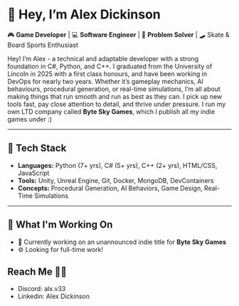 # 👋 Hey, I’m Alex Dickinson

🎮 **Game Developer** | 💻 **Software Engineer** | 🧠 **Problem Solver** | 🛹 Skate & Board Sports Enthusiast

Hey! I’m Alex - a technical and adaptable developer with a strong foundation in C#, Python, and C++. I graduated from the University of Lincoln in 2025 with a first class honours, and have been working in DevOps for nearly two years. Whether it’s gameplay mechanics, AI behaviours, procedural generation, or real-time simulations, I’m all about making things that run smooth and run as best as they can. I pick up new tools fast, pay close attention to detail, and thrive under pressure. I run my own LTD company called **Byte Sky Games**, which I publish all my indie games under :)

---

## 🧰 Tech Stack
- **Languages:** Python (7+ yrs), C# (5+ yrs), C++ (2+ yrs), HTML/CSS, JavaScript  
- **Tools:** Unity, Unreal Engine, Git, Docker, MongoDB, DevContainers  
- **Concepts:** Procedural Generation, AI Behaviors, Game Design, Real-Time Simulations

---

## 📌 What I'm Working On
- 🎲 Currently working on an unannounced indie title for **Byte Sky Games**
- ⚙️ Looking for full-time work!

## Reach Me 👨‍💻
- Discord: alx.v33
- Linkedin: Alex Dickinson
